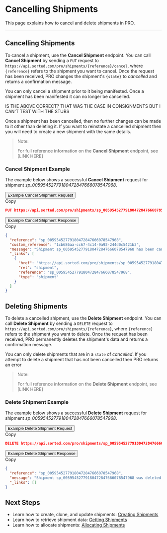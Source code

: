 # Cancelling Shipments

This page explains how to cancel and delete shipments in PRO.

---

## Cancelling Shipments

To cancel a shipment, use the **Cancel Shipment** endpoint. You can call **Cancel Shipment** by sending a `PUT` request to `https://api.sorted.com/pro/shipments/{reference}/cancel`, where `{reference}` refers to the shipment you want to cancel. Once the request has been received, PRO changes the shipment's `{state}` to _cancelled_ and returns a confirmation message.

You can only cancel a shipment prior to it being manifested. Once a shipment has been manifested it can no longer be cancelled.

<span class="highlight">IS THE ABOVE CORRECT? THAT WAS THE CASE IN CONSIGNMENTS BUT I CAN'T TEST WITH THE STUBS</span>

Once a shipment has been cancelled, then no further changes can be made to it other than deleting it. If you want to reinstate a cancelled shipment then you will need to create a new shipment with the same details.

> <span class="note-header">Note:</span>
>
> For full reference information on the **Cancel Shipment** endpoint, see [LINK HERE]

### Cancel Shipment Example

The example below shows a successful **Cancel Shipment** request for shipment _sp_00595452779180472847666078547968_.

<div class="tab">
    <button class="staticTabButton">Example Cancel Shipment Request</button>
    <div class="copybutton" onclick="CopyToClipboard(this, 'cancelShipmentRequest')"><span class='glyphicon glyphicon-copy'></span><span class='copy'>Copy</span></div>
</div>

<div id="cancelShipmentRequest" class="staticTabContent" onclick="CopyToClipboard(this, 'cancelShipmentRequest')">

```json
PUT https://api.sorted.com/pro/shipments/sp_00595452779180472847666078547968/cancel
```
</div>

<div class="tab">
    <button class="staticTabButton">Example Cancel Shipment Response</button>
    <div class="copybutton" onclick="CopyToClipboard(this, 'cancelShipmentResponse')"><span class='glyphicon glyphicon-copy'></span><span class='copy'>Copy</span></div>
</div>

<div id="cancelShipmentResponse" class="staticTabContent" onclick="CopyToClipboard(this, 'cancelShipmentResponse')">

```json
{
  "reference": "sp_00595452779180472847666078547968",
  "custom_reference": "1cb686aa-cc67-4c14-9a92-244d0c5421b3",
  "message": "Shipment sp_00595452779180472847666078547968 has been cancelled",
  "_links": [
    {
      "href": "https://api.sorted.com/pro/shipments/sp_00595452779180472847666078547968",
      "rel": "shipment",
      "reference": "sp_00595452779180472847666078547968",
      "type": "shipment"
    }
  ]
}
```
</div>

## Deleting Shipments

To delete a cancelled shipment, use the **Delete Shipment** endpoint. You can call **Delete Shipment** by sending a `DELETE` request to `https://api.sorted.com/pro/shipments/{reference}`, where `{reference}` refers to the shipment you want to delete. Once the request has been received, PRO permanently deletes the shipment's data and returns a confirmation message.

You can only delete shipments that are in a `state` of _cancelled_. If you attempt to delete a shipment that has not been cancelled then PRO returns an error

> <span class="note-header">Note:</span>
>
> For full reference information on the **Delete Shipment** endpoint, see [LINK HERE]

### Delete Shipment Example

The example below shows a successful **Delete Shipment** request for shipment _sp_00595452779180472847666078547968_.

<div class="tab">
    <button class="staticTabButton">Example Delete Shipment Request</button>
    <div class="copybutton" onclick="CopyToClipboard(this, 'deleteShipmentRequest')"><span class='glyphicon glyphicon-copy'></span><span class='copy'>Copy</span></div>
</div>

<div id="deleteShipmentRequest" class="staticTabContent" onclick="CopyToClipboard(this, 'deleteShipmentRequest')">

```json
DELETE https://api.sorted.com/pro/shipments/sp_00595452779180472847666078547968
```
</div>

<div class="tab">
    <button class="staticTabButton">Example Delete Shipment Response</button>
    <div class="copybutton" onclick="CopyToClipboard(this, 'deleteShipmentResponse')"><span class='glyphicon glyphicon-copy'></span><span class='copy'>Copy</span></div>
</div>

<div id="deleteShipmentResponse" class="staticTabContent" onclick="CopyToClipboard(this, 'deleteShipmentResponse')">

```json
{
  "reference": "sp_00595452779180472847666078547968",
  "message": "Shipment sp_00595452779180472847666078547968 was deleted successfully",
  "_links": []
}
```
</div>

## Next Steps

* Learn how to create, clone, and update shipments: [Creating Shipments](/pro/api/shipments/creating_shipments.html)
* Learn how to retrieve shipment data: [Getting Shipments](/pro/api/shipments/getting_shipments.html)
* Learn how to allocate shipments: [Allocating Shipments](/pro/api/shipments/allocating_shipments.html)

<script src="../../scripts/requesttabs.js"></script>
<script src="../../scripts/responsetabs.js"></script>
<script src="../../scripts/copy.js"></script>